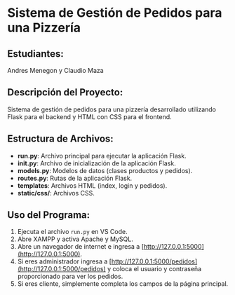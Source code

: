 
# Sistema de Gestión de Pedidos para una Pizzería

## Estudiantes: 
Andres Menegon y Claudio Maza

## Descripción del Proyecto:
Sistema de gestión de pedidos para una pizzería desarrollado utilizando Flask para el backend y HTML con CSS para el frontend.

## Estructura de Archivos:
- **run.py**: Archivo principal para ejecutar la aplicación Flask.
- **__init__.py**: Archivo de inicialización de la aplicación Flask.
- **models.py**: Modelos de datos (clases productos y pedidos).
- **routes.py**: Rutas de la aplicación Flask.
- **templates**: Archivos HTML (index, login y pedidos).
- **static/css/**: Archivos CSS.

## Uso del Programa:
1. Ejecuta el archivo `run.py` en VS Code.
2. Abre XAMPP y activa Apache y MySQL.
3. Abre un navegador de internet e ingresa a [http://127.0.0.1:5000](http://127.0.0.1:5000).
4. Si eres administrador ingresa a [http://127.0.0.1:5000/pedidos](http://127.0.0.1:5000/pedidos) y coloca el usuario y contraseña proporcionado para ver los pedidos.
5. Si eres cliente, simplemente completa los campos de la página principal.

